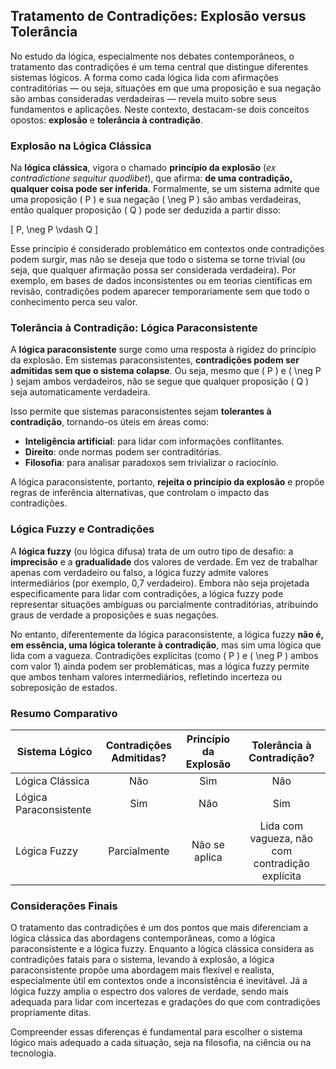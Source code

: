 ## Tratamento de Contradições: Explosão versus Tolerância

No estudo da lógica, especialmente nos debates contemporâneos, o tratamento das contradições é um tema central que distingue diferentes sistemas lógicos. A forma como cada lógica lida com afirmações contraditórias — ou seja, situações em que uma proposição e sua negação são ambas consideradas verdadeiras — revela muito sobre seus fundamentos e aplicações. Neste contexto, destacam-se dois conceitos opostos: **explosão** e **tolerância à contradição**.

### Explosão na Lógica Clássica

Na **lógica clássica**, vigora o chamado **princípio da explosão** (*ex contradictione sequitur quodlibet*), que afirma: **de uma contradição, qualquer coisa pode ser inferida**. Formalmente, se um sistema admite que uma proposição \( P \) e sua negação \( \neg P \) são ambas verdadeiras, então qualquer proposição \( Q \) pode ser deduzida a partir disso:

\[
P, \neg P \vdash Q
\]

Esse princípio é considerado problemático em contextos onde contradições podem surgir, mas não se deseja que todo o sistema se torne trivial (ou seja, que qualquer afirmação possa ser considerada verdadeira). Por exemplo, em bases de dados inconsistentes ou em teorias científicas em revisão, contradições podem aparecer temporariamente sem que todo o conhecimento perca seu valor.

### Tolerância à Contradição: Lógica Paraconsistente

A **lógica paraconsistente** surge como uma resposta à rigidez do princípio da explosão. Em sistemas paraconsistentes, **contradições podem ser admitidas sem que o sistema colapse**. Ou seja, mesmo que \( P \) e \( \neg P \) sejam ambos verdadeiros, não se segue que qualquer proposição \( Q \) seja automaticamente verdadeira.

Isso permite que sistemas paraconsistentes sejam **tolerantes à contradição**, tornando-os úteis em áreas como:

- **Inteligência artificial**: para lidar com informações conflitantes.
- **Direito**: onde normas podem ser contraditórias.
- **Filosofia**: para analisar paradoxos sem trivializar o raciocínio.

A lógica paraconsistente, portanto, **rejeita o princípio da explosão** e propõe regras de inferência alternativas, que controlam o impacto das contradições.

### Lógica Fuzzy e Contradições

A **lógica fuzzy** (ou lógica difusa) trata de um outro tipo de desafio: a **imprecisão** e a **gradualidade** dos valores de verdade. Em vez de trabalhar apenas com verdadeiro ou falso, a lógica fuzzy admite valores intermediários (por exemplo, 0,7 verdadeiro). Embora não seja projetada especificamente para lidar com contradições, a lógica fuzzy pode representar situações ambíguas ou parcialmente contraditórias, atribuindo graus de verdade a proposições e suas negações.

No entanto, diferentemente da lógica paraconsistente, a lógica fuzzy **não é, em essência, uma lógica tolerante à contradição**, mas sim uma lógica que lida com a vagueza. Contradições explícitas (como \( P \) e \( \neg P \) ambos com valor 1) ainda podem ser problemáticas, mas a lógica fuzzy permite que ambos tenham valores intermediários, refletindo incerteza ou sobreposição de estados.

### Resumo Comparativo

| Sistema Lógico         | Contradições Admitidas? | Princípio da Explosão | Tolerância à Contradição? |
|------------------------|:----------------------:|:---------------------:|:-------------------------:|
| Lógica Clássica        | Não                    | Sim                   | Não                      |
| Lógica Paraconsistente | Sim                    | Não                   | Sim                      |
| Lógica Fuzzy           | Parcialmente           | Não se aplica         | Lida com vagueza, não com contradição explícita |

### Considerações Finais

O tratamento das contradições é um dos pontos que mais diferenciam a lógica clássica das abordagens contemporâneas, como a lógica paraconsistente e a lógica fuzzy. Enquanto a lógica clássica considera as contradições fatais para o sistema, levando à explosão, a lógica paraconsistente propõe uma abordagem mais flexível e realista, especialmente útil em contextos onde a inconsistência é inevitável. Já a lógica fuzzy amplia o espectro dos valores de verdade, sendo mais adequada para lidar com incertezas e gradações do que com contradições propriamente ditas.

Compreender essas diferenças é fundamental para escolher o sistema lógico mais adequado a cada situação, seja na filosofia, na ciência ou na tecnologia.